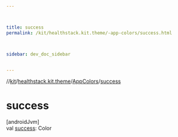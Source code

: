 ```yaml
---



title: success
permalink: /kit/healthstack.kit.theme/-app-colors/success.html



sidebar: dev_doc_sidebar


---
```




//[kit](/kit.html)/[healthstack.kit.theme](../index.html)/[AppColors](index.html)/[success](success.html)



# success



[androidJvm]\
val [success](success.html): Color






